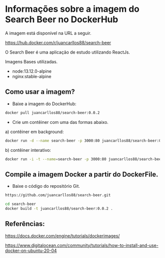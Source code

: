 

# Informações sobre a imagem do Search Beer no DockerHub

A imagem está disponível na URL a seguir.

https://hub.docker.com/r/juancarllos88/search-beer

O Search Beer é uma aplicação de estudo utilizando ReactJs.

Imagens Bases utilizadas.

* node:13.12.0-alpine
* nginx:stable-alpine

## Como usar a imagem?

* Baixe a imagem do DockerHub:

```sh
docker pull juancarllos88/search-beer:0.0.2
```

* Crie um contêiner com uma das formas abaixo.

a) contêiner em background:

```sh
docker run -d --name search-beer -p 3000:80 juancarllos88/search-beer:0.0.2
```

b) contêiner interativo:

```sh
docker run -i -t --name=search-beer -p 3000:80 juancarllos88/search-beer:0.0.2 /bin/bash
```


## Compile a imagem Docker a partir do DockerFile.

* Baixe o código do repositório Git.

```sh
https://github.com/juancarllos88/search-beer.git
```

```sh
cd search-beer
docker build -t juancarllos88/search-beer:0.0.2 .
```

## Referências:

https://docs.docker.com/engine/tutorials/dockerimages/

https://www.digitalocean.com/community/tutorials/how-to-install-and-use-docker-on-ubuntu-20-04

